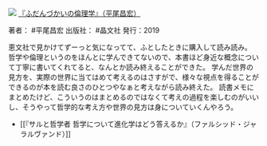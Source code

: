 ![](https://gyazo.com/9b5d83553460a1828da3ddd16f8478d8/raw)
[『ふだんづかいの倫理学』（平尾昌宏）](https://amzn.to/3WzQUhv)

著者： #平尾昌宏 
出版社： #晶文社 
発行：2019

恵文社で見かけてずーっと気になってて、ふとしたときに購入して読み読み。
哲学や倫理というのをほんとに学んできてないので、本書ほど身近な概念について丁寧に書いてくれてると、なんとか読み終えることができた。
学んだ世界の見方を、実際の世界に当てはめて考えるのはさすがで、様々な視点を得ることができるのが本を読む良さのひとつやなぁと考えながら読み終えた。
読書メモにまとめたけど、こういうのはまとめるのではなくて考えの過程を楽しむのがいいし、そうやって哲学的な考え方や世界の見方は身についていくんやろう。

- [[『サルと哲学者 哲学について進化学はどう答えるか』（ファルシッド・ジャラルヴァンド）]]